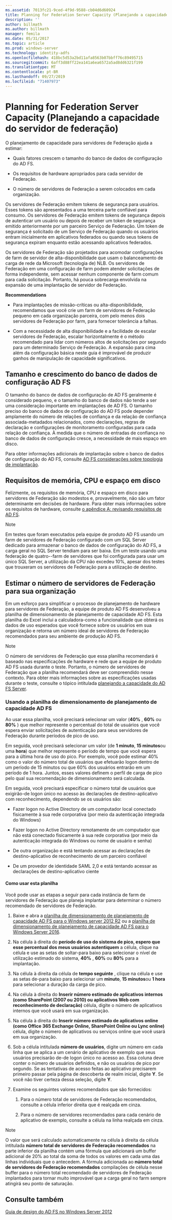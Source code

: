 ```yaml
---
ms.assetid: 7013fc21-9ced-4f9d-9588-cb04d6d60924
title: Planning for Federation Server Capacity (Planejando a capacidade do servidor de federação)
description: ''
author: billmath
ms.author: billmath
manager: femila
ms.date: 05/31/2017
ms.topic: article
ms.prod: windows-server
ms.technology: identity-adfs
ms.openlocfilehash: 418bc5d53a2bd11afa8563b07bbff76c89495715
ms.sourcegitcommit: 6aff3d88ff22ea141a6ea6572a5ad8dd6321f199
ms.translationtype: MT
ms.contentlocale: pt-BR
ms.lasthandoff: 09/27/2019
ms.locfileid: "71407973"
---
```

# <a name="planning-for-federation-server-capacity"></a>Planning for Federation Server Capacity (Planejando a capacidade do servidor de federação)

O planejamento de capacidade para servidores de Federação ajuda a estimar:  
  
-   Quais fatores crescem o tamanho do banco de dados de configuração do AD FS.  
  
-   Os requisitos de hardware apropriados para cada servidor de Federação.  
  
-   O número de servidores de Federação a serem colocados em cada organização.  
  
Os servidores de Federação emitem tokens de segurança para usuários. Esses tokens são apresentados a uma terceira parte confiável para consumo. Os servidores de Federação emitem tokens de segurança depois de autenticar um usuário ou depois de receber um token de segurança emitido anteriormente por um parceiro Serviço de Federação. Um token de segurança é solicitado de um Serviço de Federação quando os usuários entram inicialmente em aplicativos federados ou quando seus tokens de segurança expiram enquanto estão acessando aplicativos federados.  
  
Os servidores de Federação são projetados para acomodar configurações de farm de servidor de alta\-disponibilidade que usam o balanceamento de carga de rede da Microsoft \(tecnologia de\) NLB. Os servidores de Federação em uma configuração de farm podem atender solicitações de forma independente, sem acessar nenhum componente de farm comum para cada solicitação. Portanto, há pouca sobrecarga envolvida na expansão de uma implantação de servidor de Federação.  
  
**Recommendations**  
  
-   Para implantações de missão\-críticas ou alta\-disponibilidade, recomendamos que você crie um farm de servidores de Federação pequeno em cada organização parceira, com pelo menos dois servidores de Federação por farm, para fornecer tolerância a falhas.  
  
-   Com a necessidade de alta disponibilidade e a facilidade de escalar servidores de Federação, escalar horizontalmente é o método recomendado para lidar com números altos de solicitações por segundo para um determinado Serviço de Federação. A expansão para cima além da configuração básica neste guia é improvável de produzir ganhos de manipulação de capacidade significativos.  
  
## <a name="ad-fs-configuration-database-size-and-growth"></a>Tamanho e crescimento do banco de dados de configuração AD FS  
O tamanho do banco de dados de configuração de AD FS geralmente é considerado pequeno, e o tamanho do banco de dados não tende a ser uma consideração importante em implantações de AD FS.  O tamanho preciso do banco de dados de configuração do AD FS pode depender amplamente do número de relações de confiança e da relação de confiança associada\-metadados relacionados, como declarações, regras de declaração e configurações de monitoramento configuradas para cada relação de confiança. À medida que o número de entradas de confiança no banco de dados de configuração cresce, a necessidade de mais espaço em disco.  
  
Para obter informações adicionais de implantação sobre o banco de dados de configuração do AD FS, consulte [AD FS considerações sobre topologia de implantação](AD-FS-Deployment-Topology-Considerations.md).  
  
## <a name="memory-cpu-and-disk-space-requirements"></a>Requisitos de memória, CPU e espaço em disco  
Felizmente, os requisitos de memória, CPU e espaço em disco para servidores de Federação são modestos e, provavelmente, não são um fator determinante em decisões de hardware. Para obter mais informações sobre os requisitos de hardware, consulte [o apêndice A: revisando requisitos de AD FS](Appendix-A--Reviewing-AD-FS-Requirements.md).  
  
> [!NOTE]  
> Em testes que foram executados pela equipe de produto AD FS usando um farm de servidores de Federação configurado com um SQL Server dedicado para armazenar o banco de dados de configuração do AD FS, a carga geral no SQL Server tendiam para ser baixa. Em um teste usando uma federação de quatro\-\-farm de servidores que foi configurada para usar um único SQL Server, a utilização da CPU não excedeu 10%, apesar dos testes que trouxeram os servidores de Federação para a utilização de destino.  
  
## <a name="bk_estimatefs"></a>Estimar o número de servidores de Federação para sua organização  
Em um esforço para simplificar o processo de planejamento de hardware para servidores de Federação, a equipe de produto AD FS desenvolveu a planilha de dimensionamento de planejamento de capacidade AD FS. Esta planilha do Excel inclui a calculadora\-como a funcionalidade que obterá os dados de uso esperados que você fornece sobre os usuários em sua organização e retorna um número ideal de servidores de Federação recomendados para seu ambiente de produção AD FS.  
  
> [!NOTE]  
> O número de servidores de Federação que essa planilha recomendará é baseado nas especificações de hardware e rede que a equipe de produto AD FS usada durante o teste. Portanto, o número de servidores de Federação que a planilha recomendará deve ser compreendido nesse contexto.  Para obter mais informações sobre as especificações usadas durante o teste, consulte o tópico intitulada [planejando a capacidade do AD FS Server](Planning-for-AD-FS-Server-Capacity.md).  
  
### <a name="using-the-ad-fs-capacity-planning-sizing-spreadsheet"></a>Usando a planilha de dimensionamento de planejamento de capacidade AD FS  
Ao usar essa planilha, você precisará selecionar um valor \(**40%** , **60%** ou **80%** \) que melhor represente o percentual do total de usuários que você espera enviar solicitações de autenticação para seus servidores de Federação durante períodos de pico de uso.  
  
Em seguida, você precisará selecionar um valor \(de **1 minuto**, **15 minutos**ou uma **hora**\) que melhor represente o período de tempo que você espera para a última hora de uso do pico. Por exemplo, você pode estimar 40% como o valor do número total de usuários que efetuarão logon dentro de um período de 15 minutos ou que 60% dos usuários entrarão em um período de 1 hora. Juntos, esses valores definem o perfil de carga de pico pelo qual sua recomendação de dimensionamento será calculada.  
  
Em seguida, você precisará especificar o número total de usuários que exigirão\-de logon único no acesso às declarações de destino\-aplicativo com reconhecimento, dependendo se os usuários são:  
  
-   Fazer logon no Active Directory de um computador local conectado fisicamente à sua rede corporativa \(por meio da autenticação integrada do Windows\)  
  
-   Fazer logon no Active Directory remotamente de um computador que não está conectado fisicamente à sua rede corporativa \(por meio da autenticação integrada do Windows ou nome de usuário e senha\)  
  
-   De outra organização e está tentando acessar as declarações de destino\-aplicativo de reconhecimento de um parceiro confiável  
  
-   De um provedor de identidade SAML 2,0 e está tentando acessar as declarações de destino\-aplicativo ciente  
  
#### <a name="how-to-use-this-spreadsheet"></a>Como usar esta planilha  
Você pode usar as etapas a seguir para cada instância de farm de servidores de Federação que planeja implantar para determinar o número recomendado de servidores de Federação.  
  
1.  Baixe e abra a [planilha de dimensionamento de planejamento de capacidade AD FS para o Windows server 2012 R2](https://adfsdocs.blob.core.windows.net/adfs/ADFSCapacityPlanning.xlsx) ou a [planilha de dimensionamento de planejamento de capacidade AD FS para o Windows Server 2016](https://adfsdocs.blob.core.windows.net/adfs/ADFSCapacity2016.xlsx).
  
2.  Na célula à direita do **período de uso do sistema de pico, espero que esse percentual dos meus usuários autentiquem** a célula, clique na célula e use as setas de soltar\-para baixo para selecionar o nível de utilização estimado do sistema, **40%** , **60%** ou **80%** para a implantação.  
  
3.  Na célula à direita da célula de **tempo seguinte** , clique na célula e use as setas de\-para baixo para selecionar um **minuto**, **15 minutos**ou **1 hora** para selecionar a duração da carga de pico.  
  
4.  Na célula à direita do **Inserir número estimado de aplicativos internos \(como SharePoint \(2007 ou 2010\) ou aplicativos Web com reconhecimento de declaração\)** célula, digite o número de aplicativos internos que você usará em sua organização.  
  
5.  Na célula à direita do **Inserir número estimado de aplicativos online \(como Office 365 Exchange Online, SharePoint Online ou Lync online\)** célula, digite o número de aplicativos ou serviços online que você usará em sua organização.  
  
6.  Sob a célula intitulada **número de usuários**, digite um número em cada linha que se aplica a um cenário de aplicativo de exemplo que seus usuários precisarão de\-de logon único no acesso ao. Essa coluna deve conter o número de usuários definidos, e não os usuários de pico por segundo. Se as tentativas de acesso feitas ao aplicativo precisarem primeiro passar pela página de descoberta de realm inicial, digite **Y**. Se você não tiver certeza dessa seleção, digite **Y**.  
  
7.  Examine os seguintes valores recomendados que são fornecidos:  
  
    1.  Para o número total de servidores de Federação recomendados, consulte a célula inferior direita que é realçada em cinza.  
  
    2.  Para o número de servidores recomendados para cada cenário de aplicativo de exemplo, consulte a célula na linha realçada em cinza.  
  
> [!NOTE]  
> O valor que será calculado automaticamente na célula à direita da célula intitulada **número total de servidores de Federação recomendados** na parte inferior da planilha contém uma fórmula que adicionará um buffer adicional de 20% ao total da soma de todos os valores em cada uma das linhas individuais que o antecedem. A fórmula adicionada ao **número total de servidores de Federação recomendados** compilações de célula nesse buffer para o número total recomendado de servidores de Federação implantados para tornar muito improvável que a carga geral no farm sempre atingirá seu ponto de saturação.  
  
## <a name="see-also"></a>Consulte também
[Guia de design do AD FS no Windows Server 2012](AD-FS-Design-Guide-in-Windows-Server-2012.md)
